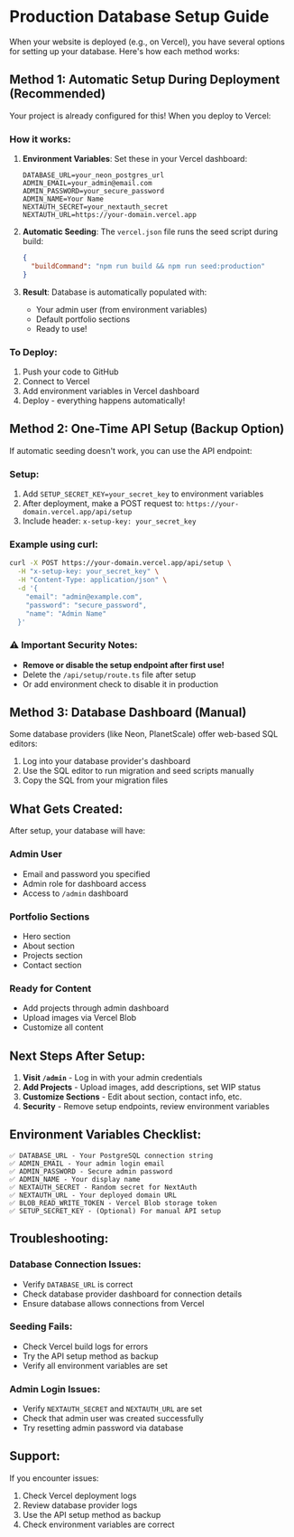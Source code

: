 # Production Database Setup Guide

When your website is deployed (e.g., on Vercel), you have several options for setting up your database. Here's how each method works:

## Method 1: Automatic Setup During Deployment (Recommended)

Your project is already configured for this! When you deploy to Vercel:

### How it works:

1. **Environment Variables**: Set these in your Vercel dashboard:

   ```
   DATABASE_URL=your_neon_postgres_url
   ADMIN_EMAIL=your_admin@email.com
   ADMIN_PASSWORD=your_secure_password
   ADMIN_NAME=Your Name
   NEXTAUTH_SECRET=your_nextauth_secret
   NEXTAUTH_URL=https://your-domain.vercel.app
   ```

2. **Automatic Seeding**: The `vercel.json` file runs the seed script during build:

   ```json
   {
     "buildCommand": "npm run build && npm run seed:production"
   }
   ```

3. **Result**: Database is automatically populated with:
   - Your admin user (from environment variables)
   - Default portfolio sections
   - Ready to use!

### To Deploy:

1. Push your code to GitHub
2. Connect to Vercel
3. Add environment variables in Vercel dashboard
4. Deploy - everything happens automatically!

## Method 2: One-Time API Setup (Backup Option)

If automatic seeding doesn't work, you can use the API endpoint:

### Setup:

1. Add `SETUP_SECRET_KEY=your_secret_key` to environment variables
2. After deployment, make a POST request to: `https://your-domain.vercel.app/api/setup`
3. Include header: `x-setup-key: your_secret_key`

### Example using curl:

```bash
curl -X POST https://your-domain.vercel.app/api/setup \
  -H "x-setup-key: your_secret_key" \
  -H "Content-Type: application/json" \
  -d '{
    "email": "admin@example.com",
    "password": "secure_password",
    "name": "Admin Name"
  }'
```

### ⚠️ Important Security Notes:

- **Remove or disable the setup endpoint after first use!**
- Delete the `/api/setup/route.ts` file after setup
- Or add environment check to disable it in production

## Method 3: Database Dashboard (Manual)

Some database providers (like Neon, PlanetScale) offer web-based SQL editors:

1. Log into your database provider's dashboard
2. Use the SQL editor to run migration and seed scripts manually
3. Copy the SQL from your migration files

## What Gets Created:

After setup, your database will have:

### Admin User

- Email and password you specified
- Admin role for dashboard access
- Access to `/admin` dashboard

### Portfolio Sections

- Hero section
- About section
- Projects section
- Contact section

### Ready for Content

- Add projects through admin dashboard
- Upload images via Vercel Blob
- Customize all content

## Next Steps After Setup:

1. **Visit `/admin`** - Log in with your admin credentials
2. **Add Projects** - Upload images, add descriptions, set WIP status
3. **Customize Sections** - Edit about section, contact info, etc.
4. **Security** - Remove setup endpoints, review environment variables

## Environment Variables Checklist:

```
✅ DATABASE_URL - Your PostgreSQL connection string
✅ ADMIN_EMAIL - Your admin login email
✅ ADMIN_PASSWORD - Secure admin password
✅ ADMIN_NAME - Your display name
✅ NEXTAUTH_SECRET - Random secret for NextAuth
✅ NEXTAUTH_URL - Your deployed domain URL
✅ BLOB_READ_WRITE_TOKEN - Vercel Blob storage token
✅ SETUP_SECRET_KEY - (Optional) For manual API setup
```

## Troubleshooting:

### Database Connection Issues:

- Verify `DATABASE_URL` is correct
- Check database provider dashboard for connection details
- Ensure database allows connections from Vercel

### Seeding Fails:

- Check Vercel build logs for errors
- Try the API setup method as backup
- Verify all environment variables are set

### Admin Login Issues:

- Verify `NEXTAUTH_SECRET` and `NEXTAUTH_URL` are set
- Check that admin user was created successfully
- Try resetting admin password via database

## Support:

If you encounter issues:

1. Check Vercel deployment logs
2. Review database provider logs
3. Use the API setup method as backup
4. Check environment variables are correct
